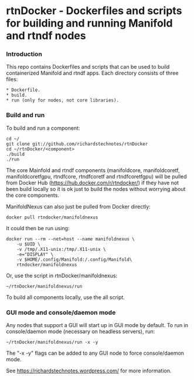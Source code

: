 # rtnDocker - Dockerfiles and scripts for building and running Manifold and rtndf nodes

### Introduction

This repo contains Dockerfiles and scripts that can be used to build containerized Manifold and rtndf apps. Each directory consists of three files:

    * Dockerfile.
    * build.
    * run (only for nodes, not core libraries).
  
### Build and run
  
To build and run a component:

    cd ~/
    git clone git://github.com/richardstechnotes/rtnDocker
    cd ~/rtnDocker/<component>
    ./build
    ./run
    
The core Mainfold and rtndf components (manifoldcore, manifoldcoretf, manifoldcoretfgpu, rtndfcore, rtndfcoretf and rtndfcoretfgpu) will be pulled from Docker Hub (https://hub.docker.com/r/rtndocker/) if they have not been build locally so it is ok just to build the nodes without worrying about the core components.

ManifoldNexus can also just be pulled from Docker directly:

    docker pull rtndocker/manifoldnexus
    
It could then be run using:

    docker run --rm --net=host --name manifoldnexus \
        -u $UID \
        -v /tmp/.X11-unix:/tmp/.X11-unix \
        -e="DISPLAY" \
        -v $HOME/.config/Manifold:/.config/Manifold\
        rtndocker/manifoldnexus
        
Or, use the script in rtnDocker/manifoldnexus:

    ~/rtnDocker/manifoldnexus/run
        
To build all components locally, use the all script.

### GUI mode and console/daemon mode

Any nodes that support a GUI will start up in GUI mode by default. To run in console/daemon mode (necessary on headless servers), run:

    ~/rtnDocker/manifoldnexus/run -x -y
    
The "-x -y" flags can be added to any GUI node to force console/daemon mode.

See https://richardstechnotes.wordpress.com/ for more information.
